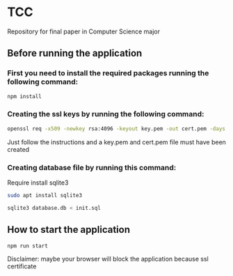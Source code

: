 # TCC

Repository for final paper in Computer Science major

## Before running the application

### First you need to install the required packages running the following command:

```bash
npm install
```

### Creating the ssl keys by running the following command:

```bash
openssl req -x509 -newkey rsa:4096 -keyout key.pem -out cert.pem -days 365
```

Just follow the instructions and a key.pem and cert.pem file must have been created

### Creating database file by running this command:

Require install sqlite3

```bash
sudo apt install sqlite3
```

```bash
sqlite3 database.db < init.sql
```

## How to start the application

```bash
npm run start
```

Disclaimer: maybe your browser will block the application because ssl certificate
